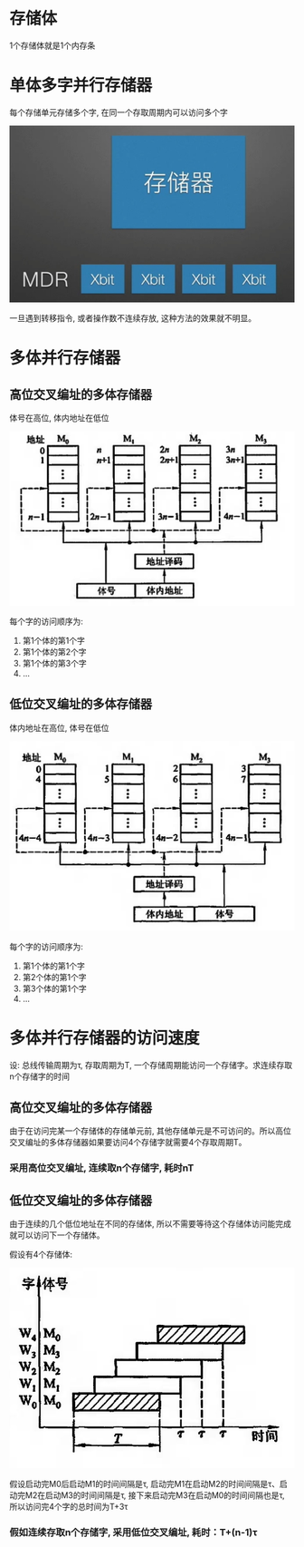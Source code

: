 # 存储体

1个存储体就是1个内存条

# 单体多字并行存储器
 
每个存储单元存储多个字, 在同一个存取周期内可以访问多个字

![](img/dtdz.jpg)

一旦遇到转移指令, 或者操作数不连续存放, 这种方法的效果就不明显。

# 多体并行存储器

## 高位交叉编址的多体存储器

体号在高位, 体内地址在低位

![](img/gaowei.jpg)

每个字的访问顺序为:
1. 第1个体的第1个字
2. 第1个体的第2个字
3. 第1个体的第3个字
4. ...

## 低位交叉编址的多体存储器

体内地址在高位, 体号在低位

![](img/diwei.jpg)

每个字的访问顺序为:
1. 第1个体的第1个字
2. 第2个体的第1个字
3. 第3个体的第1个字
4. ...

# 多体并行存储器的访问速度

设: 总线传输周期为τ, 存取周期为T, 一个存储周期能访问一个存储字。求连续存取n个存储字的时间

## 高位交叉编址的多体存储器

由于在访问完某一个存储体的存储单元前, 其他存储单元是不可访问的。所以高位交叉编址的多体存储器如果要访问4个存储字就需要4个存取周期T。

### 采用高位交叉编址, 连续取n个存储字, 耗时nT

## 低位交叉编址的多体存储器

由于连续的几个低位地址在不同的存储体, 所以不需要等待这个存储体访问能完成就可以访问下一个存储体。

假设有4个存储体:

![](img/dwsj.jpg)

假设启动完M0后启动M1的时间间隔是τ, 启动完M1在启动M2的时间间隔是τ、启动完M2在启动M3的时间间隔是τ, 接下来启动完M3在启动M0的时间间隔也是τ, 所以访问完4个字的总时间为T+3τ

### 假如连续存取n个存储字, 采用低位交叉编址, 耗时：T+(n-1)τ
